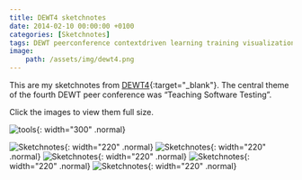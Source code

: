 ```yaml
---
title: DEWT4 sketchnotes
date: 2014-02-10 00:00:00 +0100
categories: [Sketchnotes]
tags: DEWT peerconference contextdriven learning training visualization sketchnotes # TAG names should always be lowercase
image:
    path: /assets/img/dewt4.png
---
```


This are my sketchnotes from [DEWT4](https://dewt.wordpress.com/2014/02/02/announcing-dewt4/){:target="_blank"}. The central theme of the fourth DEWT peer conference was “Teaching Software Testing”.

Click the images to view them full size.

![tools](/assets/img/dewt4-tools.jpg){: width="300" .normal}

![Sketchnotes](/assets/img/dewt4-1.jpg){: width="220" .normal}
![Sketchnotes](/assets/img/dewt4-2.jpg){: width="220" .normal}
![Sketchnotes](/assets/img/dewt4-3.jpg){: width="220" .normal}
![Sketchnotes](/assets/img/dewt4-4.jpg){: width="220" .normal}
![Sketchnotes](/assets/img/dewt4-5.jpg){: width="220" .normal}

